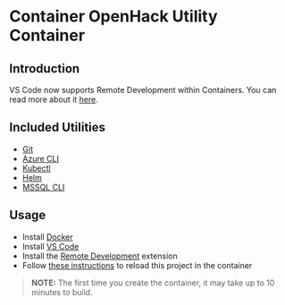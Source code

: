 # Container OpenHack Utility Container

## Introduction

VS Code now supports Remote Development within Containers. You can read more about it [here](https://code.visualstudio.com/docs/remote/remote-overview).

## Included Utilities

* [Git](https://git-scm.com/)
* [Azure CLI](https://docs.microsoft.com/en-us/cli/azure/?view=azure-cli-latest)
* [Kubectl](https://kubernetes.io/docs/reference/kubectl/overview/)
* [Helm](https://helm.sh/)
* [MSSQL CLI](https://github.com/dbcli/mssql-cli)

## Usage

* Install [Docker](https://docs.docker.com/v17.09/engine/installation/)
* Install [VS Code](https://code.visualstudio.com/)
* Install the [Remote Development](https://marketplace.visualstudio.com/items?itemName=ms-vscode-remote.vscode-remote-extensionpack) extension
* Follow [these instructions](https://code.visualstudio.com/docs/remote/containers) to reload this project in the container

> **NOTE:** The first time you create the container, it may take up to 10 minutes to build.